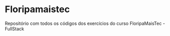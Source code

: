 # Floripamaistec
Repositório com todos os códigos dos exercícios do curso FloripaMaisTec - FullStack

